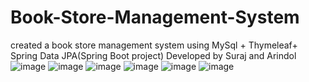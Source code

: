 # Book-Store-Management-System
created a book store management system using MySql + Thymeleaf+ Spring Data JPA(Spring Boot project)
Developed by Suraj and Arindol
![image](https://github.com/Suraj12345y/Book-Store-Management-System/assets/145134613/44e6b68c-d143-444f-b21e-df939321a41a)
![image](https://github.com/Suraj12345y/Book-Store-Management-System/assets/145134613/7b45ea1b-0cde-471c-9344-ef87630607e3)
![image](https://github.com/Suraj12345y/Book-Store-Management-System/assets/145134613/57642368-0618-4e5b-b26e-ba4995fa25cc)
![image](https://github.com/Suraj12345y/Book-Store-Management-System/assets/145134613/d734386c-c04d-4484-9913-a5426393c4c1)
![image](https://github.com/Suraj12345y/Book-Store-Management-System/assets/145134613/60b6b4c0-f4a1-4a60-80a3-415579392223)
![image](https://github.com/Suraj12345y/Book-Store-Management-System/assets/145134613/75fd362a-c89a-4f02-a867-bc4fffcccb70)


